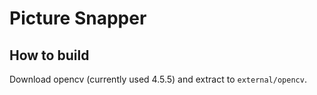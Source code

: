 # Picture Snapper

## How to build

Download opencv (currently used 4.5.5) and extract to `external/opencv`.
